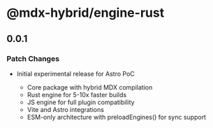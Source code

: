 # @mdx-hybrid/engine-rust

## 0.0.1

### Patch Changes

- Initial experimental release for Astro PoC

  - Core package with hybrid MDX compilation
  - Rust engine for 5-10x faster builds
  - JS engine for full plugin compatibility
  - Vite and Astro integrations
  - ESM-only architecture with preloadEngines() for sync support
